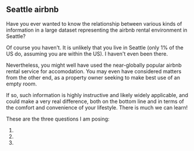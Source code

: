 ## Seattle airbnb

Have you ever wanted to know the relationship between various kinds of information in a large dataset representing the airbnb rental environment in Seattle?

Of course you haven't. It is unlikely that you live in Seattle (only 1% of the US do, assuming you are within the US). I haven't 
even been there.

Nevertheless, you might well have used the near-globally popular airbnb rental service for accomodation. You may even have considered matters from the other end,
as a property owner seeking to make best use of an empty room.

If so, such information is highly instructive and likely widely applicable, and could make a very real difference, both on the bottom line and in terms of the comfort and convenience of your lifestyle. There is much we can learn!

These are the three questions I am posing:

1)

2)

3)
